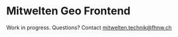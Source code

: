 # Mitwelten Geo Frontend
Work in progress. Questions? Contact [mitwelten.technik@fhnw.ch](mailto:mitwelten.technik@fhnw.ch)

